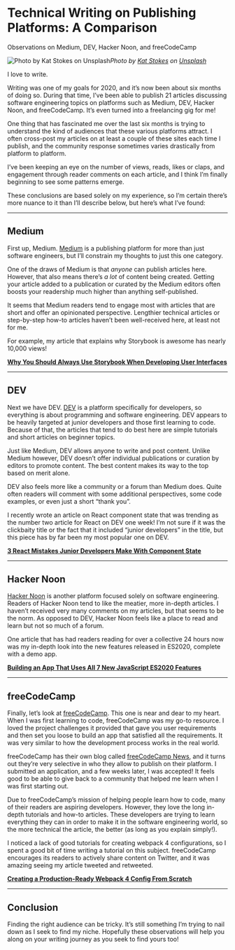 # Technical Writing on Publishing Platforms: A Comparison

Observations on Medium, DEV, Hacker Noon, and freeCodeCamp

![Photo by [Kat Stokes](https://unsplash.com/@katstokes_?utm_source=medium&utm_medium=referral) on [Unsplash](https://unsplash.com?utm_source=medium&utm_medium=referral)](https://cdn-images-1.medium.com/max/12000/0*4_Asqvyd-yLAEO-c)*Photo by [Kat Stokes](https://unsplash.com/@katstokes_?utm_source=medium&utm_medium=referral) on [Unsplash](https://unsplash.com?utm_source=medium&utm_medium=referral)*

I love to write.

Writing was one of my goals for 2020, and it’s now been about six months of doing so. During that time, I’ve been able to publish 21 articles discussing software engineering topics on platforms such as Medium, DEV, Hacker Noon, and freeCodeCamp. It’s even turned into a freelancing gig for me!

One thing that has fascinated me over the last six months is trying to understand the kind of audiences that these various platforms attract. I often cross-post my articles on at least a couple of these sites each time I publish, and the community response sometimes varies drastically from platform to platform.

I’ve been keeping an eye on the number of views, reads, likes or claps, and engagement through reader comments on each article, and I think I’m finally beginning to see some patterns emerge.

These conclusions are based solely on my experience, so I’m certain there’s more nuance to it than I’ll describe below, but here’s what I’ve found:

---

## Medium

First up, Medium. [Medium](https://medium.com/) is a publishing platform for more than just software engineers, but I’ll constrain my thoughts to just this one category.

One of the draws of Medium is that *anyone* can publish articles here. However, that also means there’s *a lot* of content being created. Getting your article added to a publication or curated by the Medium editors often boosts your readership much higher than anything self-published.

It seems that Medium readers tend to engage most with articles that are short and offer an opinionated perspective. Lengthier technical articles or step-by-step how-to articles haven’t been well-received here, at least not for me.

For example, my article that explains why Storybook is awesome has nearly 10,000 views!

[**Why You Should Always Use Storybook When Developing User Interfaces**](https://levelup.gitconnected.com/why-you-should-always-use-storybook-when-developing-user-interfaces-4c69b93b2f65)

---

## DEV

Next we have DEV. [DEV](https://dev.to/) is a platform specifically for developers, so everything is about programming and software engineering. DEV appears to be heavily targeted at junior developers and those first learning to code. Because of that, the articles that tend to do best here are simple tutorials and short articles on beginner topics.

Just like Medium, DEV allows anyone to write and post content. Unlike Medium however, DEV doesn’t offer individual publications or curation by editors to promote content. The best content makes its way to the top based on merit alone.

DEV also feels more like a community or a forum than Medium does. Quite often readers will comment with some additional perspectives, some code examples, or even just a short “thank you”.

I recently wrote an article on React component state that was trending as the number two article for React on DEV one week! I’m not sure if it was the clickbaity title or the fact that it included “junior developers” in the title, but this piece has by far been my most popular one on DEV.

[**3 React Mistakes Junior Developers Make With Component State**](https://dev.to/thawkin3/3-react-mistakes-junior-developers-make-with-component-state-1bhd)

---

## Hacker Noon

[Hacker Noon](https://hackernoon.com/) is another platform focused solely on software engineering. Readers of Hacker Noon tend to like the meatier, more in-depth articles. I haven’t received very many comments on my articles, but that seems to be the norm. As opposed to DEV, Hacker Noon feels like a place to read and learn but not so much of a forum.

One article that has had readers reading for over a collective 24 hours now was my in-depth look into the new features released in ES2020, complete with a demo app.

[**Building an App That Uses All 7 New JavaScript ES2020 Features**](https://hackernoon.com/building-an-app-that-uses-all-7-new-javascript-es2020-features-6c6t3232)

---

## freeCodeCamp

Finally, let’s look at [freeCodeCamp](https://www.freecodecamp.org/). This one is near and dear to my heart. When I was first learning to code, freeCodeCamp was my go-to resource. I loved the project challenges it provided that gave you user requirements and then set you loose to build an app that satisfied all the requirements. It was very similar to how the development process works in the real world.

freeCodeCamp has their own blog called [freeCodeCamp News](https://www.freecodecamp.org/news/), and it turns out they’re very selective in who they allow to publish on their platform. I submitted an application, and a few weeks later, I was accepted! It feels good to be able to give back to a community that helped me learn when I was first starting out.

Due to freeCodeCamp’s mission of helping people learn how to code, many of their readers are aspiring developers. However, they love the long in-depth tutorials and how-to articles. These developers are trying to learn everything they can in order to make it in the software engineering world, so the more technical the article, the better (as long as you explain simply!).

I noticed a lack of good tutorials for creating webpack 4 configurations, so I spent a good bit of time writing a tutorial on this subject. freeCodeCamp encourages its readers to actively share content on Twitter, and it was amazing seeing my article tweeted and retweeted.

[**Creating a Production-Ready Webpack 4 Config From Scratch**](https://www.freecodecamp.org/news/creating-a-production-ready-webpack-4-config-from-scratch/)

---

## Conclusion

Finding the right audience can be tricky. It’s still something I’m trying to nail down as I seek to find my niche. Hopefully these observations will help you along on your writing journey as you seek to find yours too!
